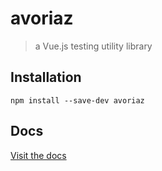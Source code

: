 # avoriaz

> a Vue.js testing utility library

## Installation

```
npm install --save-dev avoriaz
```

## Docs

[Visit the docs](https://eddyerburgh.gitbooks.io/avoriaz/content/)